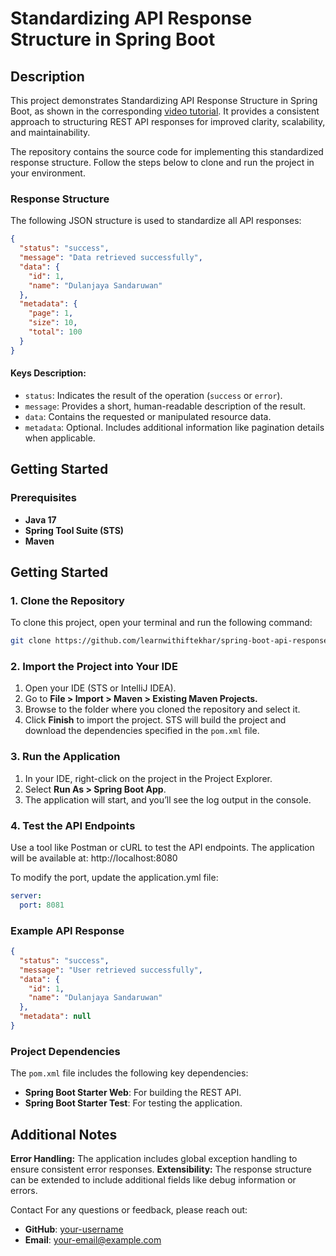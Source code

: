 # Standardizing API Response Structure in Spring Boot

## Description
This project demonstrates Standardizing API Response Structure in Spring Boot, as shown in the corresponding [video tutorial](https://www.youtube.com/@learnWithIfte). It provides a consistent approach to structuring REST API responses for improved clarity, scalability, and maintainability.

The repository contains the source code for implementing this standardized response structure. Follow the steps below to clone and run the project in your environment.

### Response Structure
The following JSON structure is used to standardize all API responses:

```json
{
  "status": "success",
  "message": "Data retrieved successfully",
  "data": {
    "id": 1,
    "name": "Dulanjaya Sandaruwan"
  },
  "metadata": {
    "page": 1,
    "size": 10,
    "total": 100
  }
}
```

#### Keys Description:
- ```status```: Indicates the result of the operation (```success``` or ```error```).
- ```message```: Provides a short, human-readable description of the result.
- ```data```: Contains the requested or manipulated resource data.
- ```metadata```: Optional. Includes additional information like pagination details when applicable.


## Getting Started
### Prerequisites
- **Java 17**
- **Spring Tool Suite (STS)**
- **Maven**

## Getting Started

### 1. Clone the Repository
To clone this project, open your terminal and run the following command:

```bash
git clone https://github.com/learnwithiftekhar/spring-boot-api-response-structure.git
```

### 2. Import the Project into Your IDE

1. Open your IDE (STS or IntelliJ IDEA).
2. Go to **File > Import > Maven > Existing Maven Projects.**
3. Browse to the folder where you cloned the repository and select it.
4. Click **Finish** to import the project. STS will build the project and download the dependencies specified in the ```pom.xml``` file.


### 3. Run the Application

1. In your IDE, right-click on the project in the Project Explorer.
2. Select **Run As > Spring Boot App**.
3. The application will start, and you’ll see the log output in the console.

### 4. Test the API Endpoints
Use a tool like Postman or cURL to test the API endpoints. The application will be available at:
http://localhost:8080

To modify the port, update the application.yml file:

```yml
server:
  port: 8081

```

### Example API Response
```json
{
  "status": "success",
  "message": "User retrieved successfully",
  "data": {
    "id": 1,
    "name": "Dulanjaya Sandaruwan"
  },
  "metadata": null
}

```
### Project Dependencies
The ``pom.xml`` file includes the following key dependencies:
- **Spring Boot Starter Web**: For building the REST API.
- **Spring Boot Starter Test**: For testing the application.

## Additional Notes
**Error Handling:** The application includes global exception handling to ensure consistent error responses.
**Extensibility:** The response structure can be extended to include additional fields like debug information or errors.

Contact
For any questions or feedback, please reach out:
- **GitHub**: [your-username](https://github.com/learnwithiftekhar)
- **Email**: [your-email@example.com](mailto:learnwithiftekhar@gmail.com)
